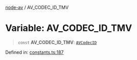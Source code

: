[node-av](../globals.md) / AV\_CODEC\_ID\_TMV

# Variable: AV\_CODEC\_ID\_TMV

> `const` **AV\_CODEC\_ID\_TMV**: [`AVCodecID`](../type-aliases/AVCodecID.md)

Defined in: [constants.ts:187](https://github.com/seydx/av/blob/f8631fc881b394300b1479f511d55cf1c370a87f/src/constants/constants.ts#L187)

